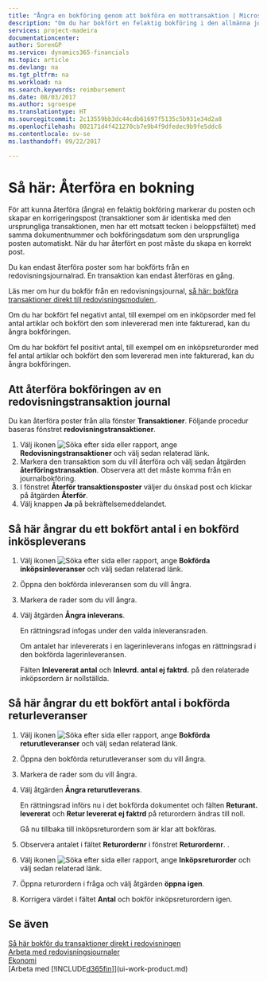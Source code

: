 ```yaml
---
title: "Ångra en bokföring genom att bokföra en mottransaktion | Microsoft Docs"
description: "Om du har bokfört en felaktig bokföring i den allmänna journalen, kan du använda funktionen Återför transaktion för att ångra bokföringen med ett korrekt redovisningsspårning."
services: project-madeira
documentationcenter: 
author: SorenGP
ms.service: dynamics365-financials
ms.topic: article
ms.devlang: na
ms.tgt_pltfrm: na
ms.workload: na
ms.search.keywords: reimbursement
ms.date: 08/03/2017
ms.author: sgroespe
ms.translationtype: HT
ms.sourcegitcommit: 2c13559bb3dc44cdb61697f5135c5b931e34d2a8
ms.openlocfilehash: 802171d4f421270cb7e9b4f9dfedec9b9fe5ddc6
ms.contentlocale: sv-se
ms.lasthandoff: 09/22/2017

---
```

# <a name="how-to-reverse-postings"></a>Så här: Återföra en bokning
För att kunna återföra (ångra) en felaktig bokföring markerar du posten och skapar en korrigeringspost (transaktioner som är identiska med den ursprungliga transaktionen, men har ett motsatt tecken i beloppsfältet) med samma dokumentnummer och bokföringsdatum som den ursprungliga posten automatiskt. När du har återfört en post måste du skapa en korrekt post.

Du kan endast återföra poster som har bokförts från en redovisningsjournalrad. En transaktion kan endast återföras en gång.

Läs mer om hur du bokför från en redovisningsjournal, [så här: bokföra transaktioner direkt till redovisningsmodulen ](finance-how-post-transactions-directly.md).

Om du har bokfört fel negativt antal, till exempel om en inköpsorder med fel antal artiklar och bokfört den som inlevererad men inte fakturerad, kan du ångra bokföringen.

Om du har bokfört fel positivt antal, till exempel om en inköpsreturorder med fel antal artiklar och bokfört den som levererad men inte fakturerad, kan du ångra bokföringen.   

## <a name="to-reverse-the-journal-posting-of-a-general-ledger-entry"></a>Att återföra bokföringen av en redovisningstransaktion journal
Du kan återföra poster från alla fönster **Transaktioner**. Följande procedur baseras fönstret **redovisningstransaktioner**.
1. Välj ikonen ![Söka efter sida eller rapport](media/ui-search/search_small.png "ikonen Söka efter sida eller rapport"), ange **Redovisningstransaktioner** och välj sedan relaterad länk.
2. Markera den transaktion som du vill återföra och välj sedan åtgärden **återföringstransaktion**. Observera att det måste komma från en journalbokföring.
3. I fönstret **Återför transaktionsposter** väljer du önskad post och klickar på åtgärden **Återför**.
4. Välj knappen **Ja** på bekräftelsemeddelandet.

## <a name="to-undo-a-quantity-posting-on-a-posted-purchase-receipt"></a>Så här ångrar du ett bokfört antal i en bokförd inköspleverans  

1.  Välj ikonen ![Söka efter sida eller rapport](media/ui-search/search_small.png "ikonen Söka efter sida eller rapport"), ange **Bokförda inköpsinleveranser** och välj sedan relaterad länk.  
2.  Öppna den bokförda inleveransen som du vill ångra.  
3.  Markera de rader som du vill ångra.  
4.  Välj åtgärden **Ångra inleverans**.

    En rättningsrad infogas under den valda inleveransraden.  

    Om antalet har inlevererats i en lagerinleverans infogas en rättningsrad i den bokförda lagerinleveransen.  

    Fälten **Inlevererat antal** och **Inlevrd. antal ej faktrd.** på den relaterade inköpsordern är nollställda.

## <a name="to-undo-and-then-redo-a-quantity-posting-on-a-posted-return-shipment"></a>Så här ångrar du ett bokfört antal i bokförda returleveranser

1.  Välj ikonen ![Söka efter sida eller rapport](media/ui-search/search_small.png "ikonen Söka efter sida eller rapport"), ange **Bokförda returutleveranser** och välj sedan relaterad länk.  
2.  Öppna den bokförda returutleveranser som du vill ångra.
3. Markera de rader som du vill ångra.  

4.  Välj åtgärden **Ångra returutleverans**.  

    En rättningsrad införs nu i det bokförda dokumentet och fälten **Returant. levererat** och **Retur levererat ej faktrd** på returordern ändras till noll.  

    Gå nu tillbaka till inköpsreturordern som är klar att bokföras.  

5.  Observera antalet i fältet **Returordernr** i fönstret **Returordernr**. .  
6.  Välj ikonen ![Söka efter sida eller rapport](media/ui-search/search_small.png "ikonen Söka efter sida eller rapport"), ange **Inköpsreturorder** och välj sedan relaterad länk.  
7.  Öppna returordern i fråga och välj åtgärden **öppna igen**.  
8.  Korrigera värdet i fältet **Antal** och bokför inköpsreturordern igen.  

## <a name="see-also"></a>Se även
[Så här bokför du transaktioner direkt i redovisningen](finance-how-post-transactions-directly.md)  
[Arbeta med redovisningsjournaler](ui-work-general-journals.md)  
[Ekonomi](finance.md)  
[Arbeta med [!INCLUDE[d365fin](includes/d365fin_md.md)]](ui-work-product.md)  

